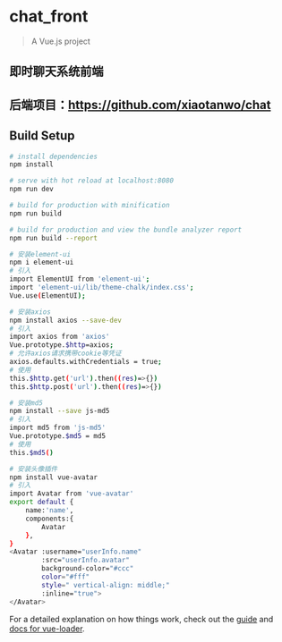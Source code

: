 # chat_front

> A Vue.js project

## 即时聊天系统前端

## 后端项目：https://github.com/xiaotanwo/chat

## Build Setup

``` bash
# install dependencies
npm install

# serve with hot reload at localhost:8080
npm run dev

# build for production with minification
npm run build

# build for production and view the bundle analyzer report
npm run build --report

# 安装element-ui
npm i element-ui
# 引入
import ElementUI from 'element-ui';
import 'element-ui/lib/theme-chalk/index.css';
Vue.use(ElementUI);

# 安装axios
npm install axios --save-dev
# 引入
import axios from 'axios'
Vue.prototype.$http=axios;
# 允许axios请求携带cookie等凭证
axios.defaults.withCredentials = true;
# 使用
this.$http.get('url').then((res)=>{})
this.$http.post('url').then((res)=>{})

# 安装md5
npm install --save js-md5
# 引入
import md5 from 'js-md5'
Vue.prototype.$md5 = md5
# 使用
this.$md5()

# 安装头像插件
npm install vue-avatar
# 引入
import Avatar from 'vue-avatar'
export default {
    name:'name',
    components:{
        Avatar
    },
}
<Avatar :username="userInfo.name"
        :src="userInfo.avatar"
        background-color="#ccc"
        color="#fff"
        style=" vertical-align: middle;"
        :inline="true">
</Avatar>


```

For a detailed explanation on how things work, check out the [guide](http://vuejs-templates.github.io/webpack/) and [docs for vue-loader](http://vuejs.github.io/vue-loader).

